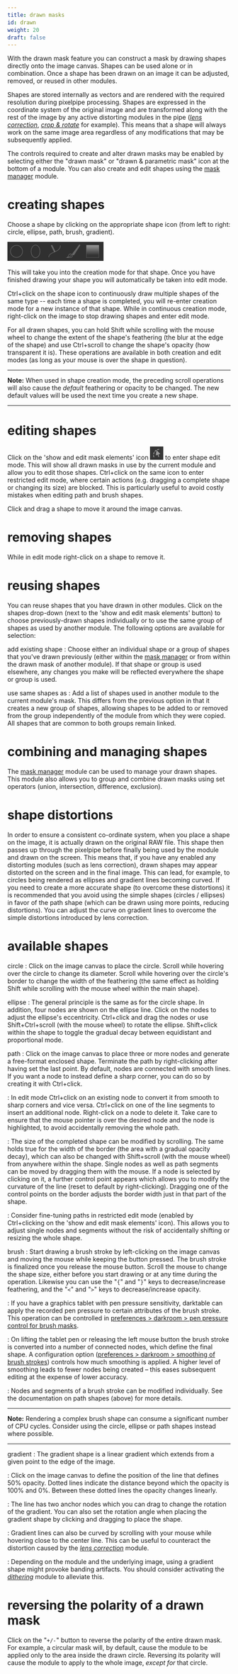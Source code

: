 ```yaml
---
title: drawn masks
id: drawn
weight: 20
draft: false
---
```


With the drawn mask feature you can construct a mask by drawing shapes directly onto the image canvas. Shapes can be used alone or in combination. Once a shape has been drawn on an image it can be adjusted, removed, or reused in other modules.

Shapes are stored internally as vectors and are rendered with the required resolution during pixelpipe processing. Shapes are expressed in the coordinate system of the original image and are transformed along with the rest of the image by any active distorting modules in the pipe ([_lens correction_](../../../module-reference/processing-modules/lens-correction.md), [_crop & rotate_](../../../module-reference/processing-modules/crop-rotate.md) for example). This means that a shape will always work on the same image area regardless of any modifications that may be subsequently applied. 

The controls required to create and alter drawn masks may be enabled by selecting either the "drawn mask" or "drawn & parametric mask" icon at the bottom of a module. You can also create and edit shapes using the [mask manager](../../../module-reference/utility-modules/darkroom/mask-manager.md) module.

# creating shapes

Choose a shape by clicking on the appropriate shape icon (from left to right: circle, ellipse, path, brush, gradient).

![shape icons](./drawn/shape-icons.png)

This will take you into the creation mode for that shape. Once you have finished drawing your shape you will automatically be taken into edit mode. 

Ctrl+click on the shape icon to continuously draw multiple shapes of the same type -- each time a shape is completed, you will re-enter creation mode for a new instance of that shape. While in continuous creation mode, right-click on the image to stop drawing shapes and enter edit mode.

For all drawn shapes, you can hold Shift while scrolling with the mouse wheel to change the extent of the shape's feathering (the blur at the edge of the shape) and use Ctrl+scroll to change the shape's opacity (how transparent it is). These operations are available in both creation and edit modes (as long as your mouse is over the shape in question).

---

**Note:** When used in shape creation mode, the preceding scroll operations will also cause the _default_ feathering or opacity to be changed. The new default values will be used the next time you create a new shape.

---

# editing shapes

Click on the 'show and edit mask elements' icon ![show-and-edit-masks-icon](./drawn/shape-edit.png#icon) to enter shape edit mode. This will show all drawn masks in use by the current module and allow you to edit those shapes. Ctrl+click on the same icon to enter restricted edit mode, where certain actions (e.g. dragging a complete shape or changing its size) are blocked. This is particularly useful to avoid costly mistakes when editing path and brush shapes.

Click and drag a shape to move it around the image canvas.

# removing shapes

While in edit mode right-click on a shape to remove it.

# reusing shapes

You can reuse shapes that you have drawn in other modules. Click on the shapes drop-down (next to the 'show and edit mask elements' button) to choose previously-drawn shapes individually or to use the same group of shapes as used by another module. The following options are available for selection:

add existing shape
: Choose either an individual shape or a group of shapes that you've drawn previously (either within the [mask manager](../../../module-reference/utility-modules/darkroom/mask-manager.md) or from within the drawn mask of another module). If that shape or group is used elsewhere, any changes you make will be reflected everywhere the shape or group is used.

use same shapes as
: Add a list of shapes used in another module to the current module's mask. This differs from the previous option in that it creates a new group of shapes, allowing shapes to be added to or removed from the group independently of the module from which they were copied. All shapes that are common to both groups remain linked.

# combining and managing shapes

The [mask manager](../../../module-reference/utility-modules/darkroom/mask-manager.md) module can be used to manage your drawn shapes. This module also allows you to group and combine drawn masks using set operators (union, intersection, difference, exclusion).

# shape distortions

In order to ensure a consistent co-ordinate system, when you place a shape on the image, it is actually drawn on the original RAW file. This shape then passes up through the pixelpipe before finally being used by the module and drawn on the screen. This means that, if you have any enabled any distorting modules (such as lens correction), drawn shapes may appear distorted on the screen and in the final image. This can lead, for example, to circles being rendered as ellipses and gradient lines becoming curved. If you need to create a more accurate shape (to overcome these distortions) it is recommended that you avoid using the simple shapes (circles / ellipses) in favor of the path shape (which can be drawn using more points, reducing distortions). You can adjust the curve on gradient lines to overcome the simple distortions introduced by lens correction.

# available shapes

circle
: Click on the image canvas to place the circle. Scroll while hovering over the circle to change its diameter. Scroll while hovering over the circle's border to change the width of the feathering (the same effect as holding Shift while scrolling with the mouse wheel within the main shape).

ellipse
: The general principle is the same as for the circle shape. In addition, four nodes are shown on the ellipse line. Click on the nodes to adjust the ellipse's eccentricity. Ctrl+click and drag the nodes or use Shift+Ctrl+scroll (with the mouse wheel) to rotate the ellipse. Shift+click within the shape to toggle the gradual decay between equidistant and proportional mode.

path
: Click on the image canvas to place three or more nodes and generate a free-format enclosed shape. Terminate the path by right-clicking after having set the last point. By default, nodes are connected with smooth lines. If you want a node to instead define a sharp corner, you can do so by creating it with Ctrl+click.

: In edit mode Ctrl+click on an existing node to convert it from smooth to sharp corners and vice versa. Ctrl+click on one of the line segments to insert an additional node. Right-click on a node to delete it. Take care to ensure that the mouse pointer is over the desired node and the node is highlighted, to avoid accidentally removing the whole path.

: The size of the completed shape can be modified by scrolling. The same holds true for the width of the border (the area with a gradual opacity decay), which can also be changed with Shift+scroll (with the mouse wheel) from anywhere within the shape. Single nodes as well as path segments can be moved by dragging them with the mouse. If a node is selected by clicking on it, a further control point appears which allows you to modify the curvature of the line (reset to default by right-clicking). Dragging one of the control points on the border adjusts the border width just in that part of the shape.

: Consider fine-tuning paths in restricted edit mode (enabled by Ctrl+clicking on the 'show and edit mask elements' icon). This allows you to adjust single nodes and segments without the risk of accidentally shifting or resizing the whole shape. 

brush
: Start drawing a brush stroke by left-clicking on the image canvas and moving the mouse while keeping the button pressed. The brush stroke is finalized once you release the mouse button. Scroll the mouse to change the shape size, either before you start drawing or at any time during the operation. Likewise you can use the "`{`" and "`}`" keys to decrease/increase feathering, and the "`<`" and "`>`" keys to decrease/increase opacity.

: If you have a graphics tablet with pen pressure sensitivity, darktable can apply the recorded pen pressure to certain attributes of the brush stroke. This operation can be controlled in [preferences > darkroom > pen pressure control for brush masks](../../../preferences-settings/darkroom.md).

: On lifting the tablet pen or releasing the left mouse button the brush stroke is converted into a number of connected nodes, which define the final shape. A configuration option ([preferences > darkroom > smoothing of brush strokes](../../../preferences-settings/darkroom.md)) controls how much smoothing is applied. A higher level of smoothing leads to fewer nodes being created – this eases subsequent editing at the expense of lower accuracy.

: Nodes and segments of a brush stroke can be modified individually. See the documentation on path shapes (above) for more details.

---

**Note:** Rendering a complex brush shape can consume a significant number of CPU cycles. Consider using the circle, ellipse or path shapes instead where possible.

---

gradient
: The gradient shape is a linear gradient which extends from a given point to the edge of the image.

: Click on the image canvas to define the position of the line that defines 50% opacity. Dotted lines indicate the distance beyond which the opacity is 100% and 0%. Between these dotted lines the opacity changes linearly. 

: The line has two anchor nodes which you can drag to change the rotation of the gradient. You can also set the rotation angle when placing the gradient shape by clicking and dragging to place the shape.

: Gradient lines can also be curved by scrolling with your mouse while hovering close to the center line. This can be useful to counteract the distortion caused by the [_lens correction_](../../../module-reference/processing-modules/lens-correction.md) module. 

: Depending on the module and the underlying image, using a gradient shape might provoke banding artifacts. You should consider activating the [_dithering_](../../../module-reference/processing-modules/dithering.md) module to alleviate this.

# reversing the polarity of a drawn mask 

Click on the "`+/-`" button to reverse the polarity of the entire drawn mask. For example, a circular mask will, by default, cause the module to be applied only to the area inside the drawn circle. Reversing its polarity will cause the module to apply to the whole image, _except for_ that circle.


